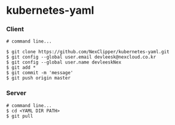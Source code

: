 # kubernetes-yaml

### Client

    # command line...
    
    $ git clone https://github.com/NexClipper/kubernetes-yaml.git
    $ git config --global user.email devleesk@nexcloud.co.kr
    $ git config --global user.name devleeskNex
    $ git add *
    $ git commit -m 'message'
    $ git push origin master

### Server

    # command line...
    $ cd <YAML DIR PATH>
    $ git pull
